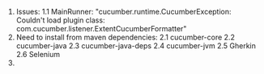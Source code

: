 1. Issues:
    1.1 MainRunner:
        "cucumber.runtime.CucumberException: Couldn't load plugin class: com.cucumber.listener.ExtentCucumberFormatter"
2. Need to install from maven dependencies:
    2.1 cucumber-core
    2.2 cucumber-java
    2.3 cucumber-java-deps
    2.4 cucumber-jvm
    2.5 Gherkin
    2.6 Selenium
3. 
    